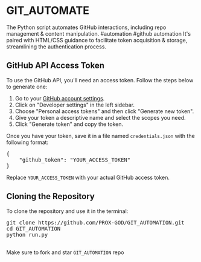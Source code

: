 # GIT_AUTOMATE
The Python script automates GitHub interactions, including repo management &amp; content manipulation. #automation #github automation It's paired with HTML/CSS guidance to facilitate token acquisition &amp; storage, streamlining the authentication process.
<!DOCTYPE html>
<html lang="en">
<head>
    <meta charset="UTF-8">
    <meta name="viewport" content="width=device-width, initial-scale=1.0">

</head>
<body>
    <div>
        <h2>GitHub API Access Token</h2>
        <p>To use the GitHub API, you'll need an access token. Follow the steps below to generate one:</p>
        <ol>
            <li>Go to your <a href="https://github.com/settings">GitHub account settings</a>.</li>
            <li>Click on "Developer settings" in the left sidebar.</li>
            <li>Choose "Personal access tokens" and then click "Generate new token".</li>
            <li>Give your token a descriptive name and select the scopes you need.</li>
            <li>Click "Generate token" and copy the token.</li>
        </ol>
        <p>Once you have your token, save it in a file named <code>credentials.json</code> with the following format:</p>
        <pre>{
    "github_token": "YOUR_ACCESS_TOKEN"
}</pre>
        <p>Replace <code>YOUR_ACCESS_TOKEN</code> with your actual GitHub access token.</p>
    </div>
    <div>
        <h2>Cloning the Repository</h2>
        <p>To clone the repository and use it in the terminal:</p>
        <pre>
git clone https://github.com/PROX-GOD/GIT_AUTOMATION.git
cd GIT_AUTOMATION
python run.py
        </pre>
        <p>Make sure to fork and star <code>GIT_AUTOMATION</code> repo</p>
    </div>
</body>
</html>
